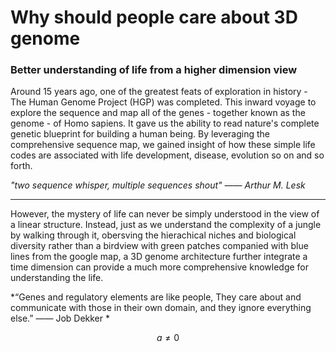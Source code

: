 # Why should people care about 3D genome 

### Better understanding of life from a higher dimension view

Around 15 years ago, one of the greatest feats of exploration in history - The Human Genome Project (HGP) was completed. This inward voyage to explore the sequence and map all of the genes - together known as the genome - of Homo sapiens. It gave us the ability to read nature's complete genetic blueprint for building a human being. By leveraging the comprehensive sequence map, we gained insight of how these simple life codes are associated with life development, disease, evolution so on and so forth. 


*"two sequence whisper, multiple sequences shout" 
                                                                —— Arthur M. Lesk*
***

However, the mystery of life can never be simply understood in the view of a linear structure. Instead, just as we understand the complexity of a jungle by walking through it, obersving the hierachical niches and biological diversity rather than a birdview with green patches companied with blue lines from the google map, a 3D genome architecture further integrate a time dimension can provide a much more comprehensive knowledge for understanding the life. 

*“Genes and regulatory elements are like people, They care about and communicate with those in their own domain, and they ignore everything else.”
—— Job Dekker *

$$a \ne 0$$





